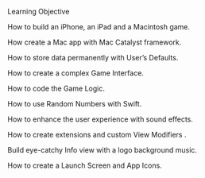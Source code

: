 Learning Objective 

How to build an iPhone, an iPad and a Macintosh game.

How create a Mac app with Mac Catalyst framework.

How to store data permanently with User’s Defaults.

How to create a complex Game Interface.

How to code the Game Logic.

How to use Random Numbers with Swift.

How to enhance the user experience with sound effects.

How to create extensions and custom View Modifiers .

Build eye-catchy Info view with a logo background music.

How to create a Launch Screen and App Icons.

